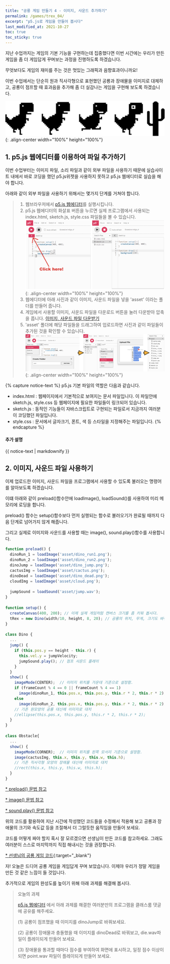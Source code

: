 ```yaml
---
title: "공룡 게임 만들기 4 - 이미지, 사운드 추가하기"
permalink: /games/trex_04/
excerpt: "p5.js로 게임을 만들어 봅시다"
last_modified_at: 2021-10-27
toc: true
toc_sticky: true
---
```


지난 수업까지는 게임의 기본 기능을 구현하는데 집중했다면 이번 시간에는 우리가 만든 게임을 좀 더 게임답게 꾸며보는 과정을 진행하도록 하겠습니다. 

무엇보다도 게임의 재미를 주는 것은 멋있는 그래픽과 음향효과이니까요! 

이번 수업에서는 단순히 원과 직사각형으로 표현했던 공룡과 장애물을 이미지로 대체하고, 공룡이 점프할 때 효과음을 추가해 좀 더 실감나는 게임을 구현해 보도록 하겠습니다.

!["공룡 게임 이미지"](/assets/images/trex_game_img.png){: .align-center width="100%" height="100%"}

## 1. p5.js 웹에디터를 이용하여 파일 추가하기

이번 수업부터는 이미지 파일, 소리 파일과 같이 외부 파일을 사용하기 때문에 실습사이트 내에서 바로 코딩을 했던 p5.js위젯을 사용하지 못하고 p5.js 웹에디터로 실습을 해야 합니다. 

아래와 같이 외부 파일을 사용하기 위해서는 몇가지 단계를 거쳐야 합니다.

> 1. 웹브라우저에서 [p5.js 웹에디터](https://editor.p5js.org/)를 실행시킵니다.
> 2. p5.js 웹에디터의 화살표 버튼을 누르면 실제 프로그램에서 사용되는 index.html, sketch.js, style.css 파일들을 볼 수 있습니다.
!["웹에디터"](/assets/images/webeditor1.png){: .align-center width="100%" height="100%"}
> 3. 웹에디터에 아래 사진과 같이 이미지, 사운드 파일을 넣을 'asset' 이라는 폴더를 만들어 줍니다.
> 4. 게임에서 사용할 이미지, 사운드 파일을 다운로드 버튼을 눌러 다운받아 압축을 풉니다. <a href="/assets/images/trex_game_asset.zip" class="btn btn--primary">이미지, 사운드 파일 다운받기</a>
> 5. 'asset' 폴더에 해당 파일들을 드래그하여 업로드하면 사진과 같이 파일들이 추가된 것을 확인할 수 있습니다.
!["웹에디터"](/assets/images/webeditor2.png){: .align-center width="100%" height="100%"}

{% capture notice-text %}
p5.js 기본 파일의 역할은 다음과 같습니다.
* index.html : 웹페이지에서 기본적으로 보여지는 문서 파일입니다. 이 파일안에 sketch.js, style.css 등 웹페이지에 필요한 파일들이 링크되어 있습니다. 
* sketch.js : 동적인 기능들이 자바스크립트로 구현되는 파일로서 지금까지 여러분이 코딩했던 파일입니다.
* style.css : 문서에서 글자크기, 폰트, 색 등 스타일을 지정해주는 파일입니다.
{% endcapture %}
<div class="notice--warning">
  <h4 class="no_toc">추가 설명</h4>
  {{ notice-text | markdownify }}
</div>

## 2. 이미지, 사운드 파일 사용하기

이제 업로드한 이미지, 사운드 파일을 프로그램에서 사용할 수 있도록 불러오는 명령어를 알아보도록 하겠습니다.

이떄 아래와 같이 preload()함수안에 loadImage(), loadSound()를 사용하여 미리 메모리에 로딩을 합니다.

preload() 함수는 setup()함수보다 먼저 실행되는 함수로 불러오기가 완료될 때까지 다음 단계로 넘어가지 않게 해줍니다.

그리고 실제로 이미지와 사운드를 사용할 때는 image(), sound.play()함수를 사용합니다.

```javascript
function preload() {
  dinoRun_1 = loadImage('asset/dino_run1.png');
  dinoRun_2 = loadImage('asset/dino_run2.png');
  dinoJump = loadImage('asset/dino_jump.png');
  cactusImg = loadImage('asset/cactus.png');
  dinoDead = loadImage('asset/dino_dead.png');
  cloudImg = loadImage('asset/cloud.png');
  
  jumpSound = loadSound('asset/jump.wav');
}

function setup() {
  createCanvas(400, 200); // 이제 실제 게임처럼 캔버스 크기를 좀 키워 봅시다.
  tRex = new Dino(width/10, height, 8, 20); // 공룡의 위치, 무게, 크기도 바꿔봅시다.
}

class Dino {
  ...
  jump() {
    if (this.pos.y == height - this.r) {
      this.vel.y = jumpVelocity;
      jumpSound.play(); // 점프 사운드 플레이
    }
  }
  show() {
    imageMode(CENTER);  // 이미지 위치를 가운데 기준으로 설정함.
    if (frameCount % 4 == 0 || frameCount % 4 == 1)
      image(dinoRun_1, this.pos.x, this.pos.y, this.r * 2, this.r * 2);
    else
      image(dinoRun_2, this.pos.x, this.pos.y, this.r * 2, this.r * 2);
    // 기존 원모양의 공룡 대신에 이미지로 대치
    //ellipse(this.pos.x, this.pos.y, this.r * 2, this.r * 2);
  }
}

class Obstacle{
  ...
  show() {
    imageMode(CORNER);  // 이미지 위치를 왼쪽 모서리 기준으로 설정함.
    image(cactusImg, this.x, this.y, this.w, this.h);
    // 기존 직사각형 모양의 장애물 대신에 이미지로 대치
    //rect(this.x, this.y, this.w, this.h);
  }
}
```

[* preload() 문법 참고](https://p5js.org/ko/reference/#/p5/preload "ref")

[* image() 문법 참고](https://p5js.org/ko/reference/#/p5/image "ref")

[* sound.play() 문법 참고](https://p5js.org/ko/reference/#/p5.SoundFile/play "ref")

위의 코드를 활용하여 지난 시간에 작성했던 코드들을 수정해서 적용해 보고 공룡과 장애물의 크기와 속도값 등을 조절해서 더 그럴듯한 움직임을 만들어 보세요.

코드를 어떻게 짜야 할지 혹시 잘 모르겠으면 선생님이 만든 코드를 참고하세요. 그래도 여러분이 스스로 마지막까지 직접 해내시는 것을 권장합니다.

[* 선생님의 공룡 게임 코드](https://editor.p5js.org/physics-mulberry/sketches/NwwwHLWH6){:target="_blank"}

자! 오늘은 드디어 공룡 게임을 게임답게 꾸며 보았습니다. 이제야 우리가 정말 게임을 만든 것 같은 느낌이 들 것입니다.

추가적으로 게임의 완성도를 높이기 위해 아래 과제를 해결해 봅시다.

> 오늘의 과제 
> 
> [p5.js 웹에디터](https://editor.p5js.org/) 에서 아래 과제를 해결한 여러분만의 프로그램을 클래스룸 댓글에 공유를 해주세요. 
>
> (1) 공룡이 점프했을 때 이미지를 dinoJump로 바꿔보세요. 
>
> (2) 공룡이 장애물과 충돌했을 때 이미지를 dinoDead로 바꿔보고, die.wav파일이 플레이되게 만들어 보세요. 
>
> (3) 장애물을 통과할 때마다 점수를 부여하여 화면에 표시하고, 일정 점수 이상이 되면 point.wav 파일이 플레이되게 만들어 보세요.

